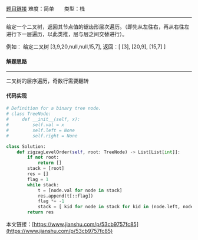  [题目链接](https://leetcode-cn.com/problems/binary-tree-zigzag-level-order-traversal/)
难度：简单          &nbsp;&nbsp;&nbsp;&nbsp;&nbsp;&nbsp;类型：栈  
***
 给定一个二叉树，返回其节点值的锯齿形层次遍历。（即先从左往右，再从右往左进行下一层遍历，以此类推，层与层之间交替进行）。

例如：
 给定二叉树 [3,9,20,null,null,15,7],
返回：[
  [3],
  [20,9],
  [15,7]
]
#### 解题思路
***
 二叉树的层序遍历，奇数行需要翻转



#### 代码实现
```python
# Definition for a binary tree node.
# class TreeNode:
#     def __init__(self, x):
#         self.val = x
#         self.left = None
#         self.right = None

class Solution:
    def zigzagLevelOrder(self, root: TreeNode) -> List[List[int]]:
        if not root:
            return []
        stack = [root]
        res = []
        flag = 1
        while stack:
            t = [node.val for node in stack]
            res.append(t[::flag])
            flag *= -1
            stack = [ kid for node in stack for kid in (node.left, node.right) if kid]
        return res
```

本文链接：[https://www.jianshu.com/p/53cb9757fc85](https://www.jianshu.com/p/53cb9757fc85)
